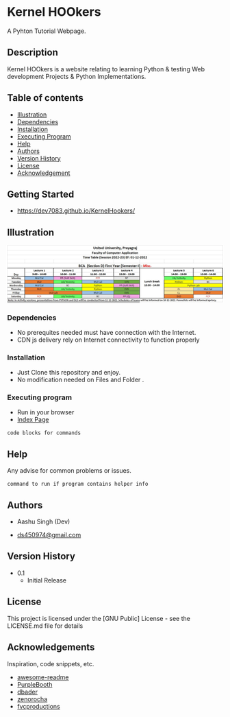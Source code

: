 # Kernel HOOkers

A Pyhton Tutorial Webpage.

## Description

Kernel HOOkers is a website relating to learning Python &amp; testing Web development Projects &amp; Python Implementations.

## Table of contents
* [Illustration](#illustration)
* [Dependencies](#dependencies)
* [Installation](#installation)
* [Executing Program](#executing-program)
* [Help](#help)
* [Authors](#authors)
* [Version History](#version-history)
* [License](#license)
* [Acknowledgement](#acknowledgements)

## Getting Started

* https://dev7083.github.io/KernelHookers/

## Illustration
![Home page](https://github.com/Dev7083/KernelHookers/raw/main/images/home.jpg)

### Dependencies

* No prerequites needed must have connection with the Internet.
* CDN js delivery rely on Internet connectivity to function properly

### Installation

* Just Clone this repository and enjoy.
* No modification needed on Files and Folder .

### Executing program

* Run in your browser
* [Index Page](https://dev7083.github.io/KernelHookers/)
```
code blocks for commands
```

## Help

Any advise for common problems or issues.
```
command to run if program contains helper info
```

## Authors

* Aashu Singh (Dev)

* ds450974@gmail.com

## Version History

* 0.1
    * Initial Release

## License

This project is licensed under the [GNU Public] License - see the LICENSE.md file for details

## Acknowledgements

Inspiration, code snippets, etc.
* [awesome-readme](https://github.com/matiassingers/awesome-readme)
* [PurpleBooth](https://gist.github.com/PurpleBooth/109311bb0361f32d87a2)
* [dbader](https://github.com/dbader/readme-template)
* [zenorocha](https://gist.github.com/zenorocha/4526327)
* [fvcproductions](https://gist.github.com/fvcproductions/1bfc2d4aecb01a834b46)
